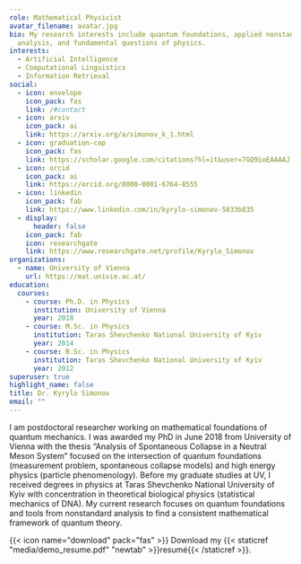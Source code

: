 ```yaml
---
role: Mathematical Physicist
avatar_filename: avatar.jpg
bio: My research interests include quantum foundations, applied nonstandard
  analysis, and fundamental questions of physics.
interests:
  - Artificial Intelligence
  - Computational Linguistics
  - Information Retrieval
social:
  - icon: envelope
    icon_pack: fas
    link: /#contact
  - icon: arxiv
    icon_pack: ai
    link: https://arxiv.org/a/simonov_k_1.html
  - icon: graduation-cap
    icon_pack: fas
    link: https://scholar.google.com/citations?hl=it&user=7GQ9ioEAAAAJ
  - icon: orcid
    icon_pack: ai
    link: https://orcid.org/0000-0001-6764-8555
  - icon: linkedin
    icon_pack: fab
    link: https://www.linkedin.com/in/kyrylo-simonov-5833b835
  - display:
      header: false
    icon_pack: fab
    icon: researchgate
    link: https://www.researchgate.net/profile/Kyrylo_Simonov
organizations:
  - name: University of Vienna
    url: https://mat.univie.ac.at/
education:
  courses:
    - course: Ph.D. in Physics
      institution: University of Vienna
      year: 2018
    - course: M.Sc. in Physics
      institution: Taras Shevchenko National University of Kyiv
      year: 2014
    - course: B.Sc. in Physics
      institution: Taras Shevchenko National University of Kyiv
      year: 2012
superuser: true
highlight_name: false
title: Dr. Kyrylo Simonov
email: ""
---
```

I am postdoctoral researcher working on mathematical foundations of quantum mechanics. I was awarded my PhD in June 2018 from University of Vienna with the thesis “Analysis of Spontaneous Collapse in a Neutral Meson System” focused on the intersection of quantum foundations (measurement problem, spontaneous collapse models) and high energy physics (particle phenomenology). Before my graduate studies at UV, I received degrees in physics at Taras Shevchenko National University of Kyiv with concentration in theoretical biological physics (statistical mechanics of DNA). My current research focuses on quantum foundations and tools from nonstandard analysis to find a consistent mathematical framework of quantum theory.

{{< icon name="download" pack="fas" >}} Download my {{< staticref "media/demo_resume.pdf" "newtab" >}}resumé{{< /staticref >}}.